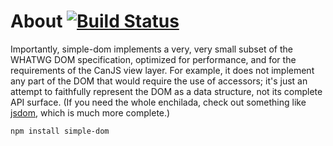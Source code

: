 # About [![Build Status](https://travis-ci.org/krisselden/simple-dom.svg)](https://travis-ci.org/krisselden/simple-dom)

Importantly, simple-dom implements a very, very small subset of the WHATWG DOM specification, optimized for performance, and for the requirements of the CanJS view layer. For example, it does not implement any part of the DOM that would require the use of accessors; it's just an attempt to faithfully represent the DOM as a data structure, not its complete API surface. (If you need the whole enchilada, check out something like [jsdom](https://github.com/tmpvar/jsdom), which is much more complete.)

```sh
npm install simple-dom
```


